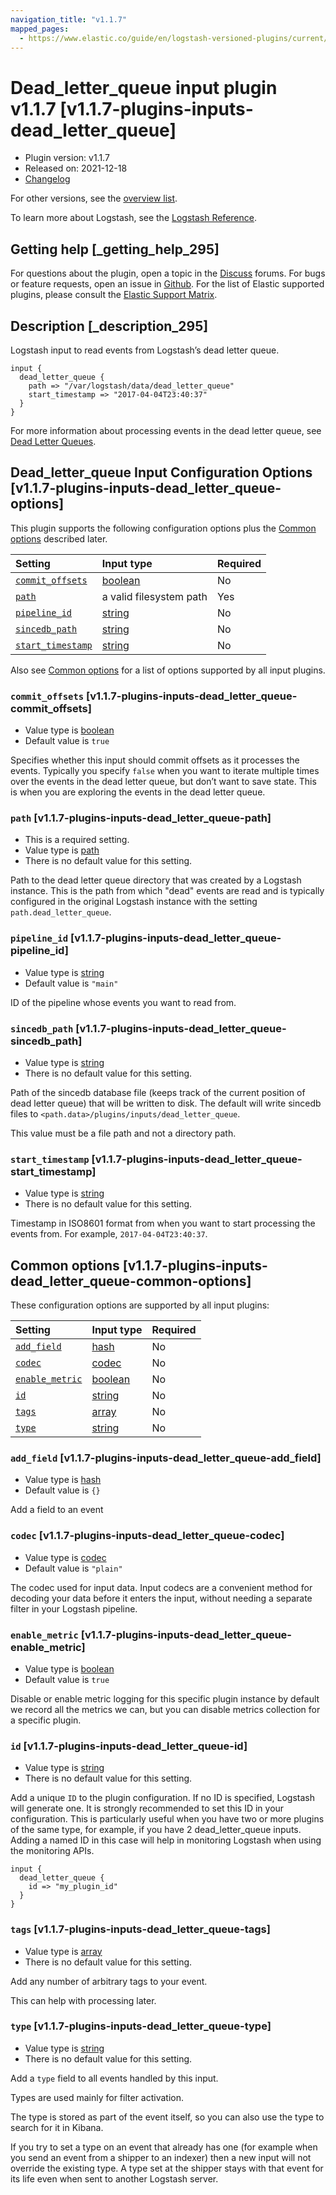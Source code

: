 ```yaml
---
navigation_title: "v1.1.7"
mapped_pages:
  - https://www.elastic.co/guide/en/logstash-versioned-plugins/current/v1.1.7-plugins-inputs-dead_letter_queue.html
---
```


# Dead_letter_queue input plugin v1.1.7 [v1.1.7-plugins-inputs-dead_letter_queue]

* Plugin version: v1.1.7
* Released on: 2021-12-18
* [Changelog](https://github.com/logstash-plugins/logstash-input-dead_letter_queue/blob/v1.1.7/CHANGELOG.md)

For other versions, see the [overview list](input-dead_letter_queue-index.md).

To learn more about Logstash, see the [Logstash Reference](https://www.elastic.co/guide/en/logstash/current/index.html).

## Getting help [_getting_help_295]

For questions about the plugin, open a topic in the [Discuss](http://discuss.elastic.co) forums. For bugs or feature requests, open an issue in [Github](https://github.com/logstash-plugins/logstash-input-dead_letter_queue). For the list of Elastic supported plugins, please consult the [Elastic Support Matrix](https://www.elastic.co/support/matrix#matrix_logstash_plugins).

## Description [_description_295]

Logstash input to read events from Logstash’s dead letter queue.

```
input {
  dead_letter_queue {
    path => "/var/logstash/data/dead_letter_queue"
    start_timestamp => "2017-04-04T23:40:37"
  }
}
```

For more information about processing events in the dead letter queue, see [Dead Letter Queues](https://www.elastic.co/guide/en/logstash/current/dead-letter-queues.html).

## Dead_letter_queue Input Configuration Options [v1.1.7-plugins-inputs-dead_letter_queue-options]

This plugin supports the following configuration options plus the [Common options](v1-1-7-plugins-inputs-dead_letter_queue.md#v1.1.7-plugins-inputs-dead_letter_queue-common-options) described later.

| Setting | Input type | Required |
| :- | :- | :- |
| [`commit_offsets`](v1-1-7-plugins-inputs-dead_letter_queue.md#v1.1.7-plugins-inputs-dead_letter_queue-commit_offsets) | [boolean](/lsr/value-types.md#boolean) | No |
| [`path`](v1-1-7-plugins-inputs-dead_letter_queue.md#v1.1.7-plugins-inputs-dead_letter_queue-path) | a valid filesystem path | Yes |
| [`pipeline_id`](v1-1-7-plugins-inputs-dead_letter_queue.md#v1.1.7-plugins-inputs-dead_letter_queue-pipeline_id) | [string](/lsr/value-types.md#string) | No |
| [`sincedb_path`](v1-1-7-plugins-inputs-dead_letter_queue.md#v1.1.7-plugins-inputs-dead_letter_queue-sincedb_path) | [string](/lsr/value-types.md#string) | No |
| [`start_timestamp`](v1-1-7-plugins-inputs-dead_letter_queue.md#v1.1.7-plugins-inputs-dead_letter_queue-start_timestamp) | [string](/lsr/value-types.md#string) | No |

Also see [Common options](v1-1-7-plugins-inputs-dead_letter_queue.md#v1.1.7-plugins-inputs-dead_letter_queue-common-options) for a list of options supported by all input plugins.

### `commit_offsets` [v1.1.7-plugins-inputs-dead_letter_queue-commit_offsets]

* Value type is [boolean](/lsr/value-types.md#boolean)
* Default value is `true`

Specifies whether this input should commit offsets as it processes the events. Typically you specify `false` when you want to iterate multiple times over the events in the dead letter queue, but don’t want to save state. This is when you are exploring the events in the dead letter queue.

### `path` [v1.1.7-plugins-inputs-dead_letter_queue-path]

* This is a required setting.
* Value type is [path](/lsr/value-types.md#path)
* There is no default value for this setting.

Path to the dead letter queue directory that was created by a Logstash instance. This is the path from which "dead" events are read and is typically configured in the original Logstash instance with the setting `path.dead_letter_queue`.

### `pipeline_id` [v1.1.7-plugins-inputs-dead_letter_queue-pipeline_id]

* Value type is [string](/lsr/value-types.md#string)
* Default value is `"main"`

ID of the pipeline whose events you want to read from.

### `sincedb_path` [v1.1.7-plugins-inputs-dead_letter_queue-sincedb_path]

* Value type is [string](/lsr/value-types.md#string)
* There is no default value for this setting.

Path of the sincedb database file (keeps track of the current position of dead letter queue) that will be written to disk. The default will write sincedb files to `<path.data>/plugins/inputs/dead_letter_queue`.

This value must be a file path and not a directory path.

### `start_timestamp` [v1.1.7-plugins-inputs-dead_letter_queue-start_timestamp]

* Value type is [string](/lsr/value-types.md#string)
* There is no default value for this setting.

Timestamp in ISO8601 format from when you want to start processing the events from. For example, `2017-04-04T23:40:37`.

## Common options [v1.1.7-plugins-inputs-dead_letter_queue-common-options]

These configuration options are supported by all input plugins:

| Setting | Input type | Required |
| :- | :- | :- |
| [`add_field`](v1-1-7-plugins-inputs-dead_letter_queue.md#v1.1.7-plugins-inputs-dead_letter_queue-add_field) | [hash](/lsr/value-types.md#hash) | No |
| [`codec`](v1-1-7-plugins-inputs-dead_letter_queue.md#v1.1.7-plugins-inputs-dead_letter_queue-codec) | [codec](/lsr/value-types.md#codec) | No |
| [`enable_metric`](v1-1-7-plugins-inputs-dead_letter_queue.md#v1.1.7-plugins-inputs-dead_letter_queue-enable_metric) | [boolean](/lsr/value-types.md#boolean) | No |
| [`id`](v1-1-7-plugins-inputs-dead_letter_queue.md#v1.1.7-plugins-inputs-dead_letter_queue-id) | [string](/lsr/value-types.md#string) | No |
| [`tags`](v1-1-7-plugins-inputs-dead_letter_queue.md#v1.1.7-plugins-inputs-dead_letter_queue-tags) | [array](/lsr/value-types.md#array) | No |
| [`type`](v1-1-7-plugins-inputs-dead_letter_queue.md#v1.1.7-plugins-inputs-dead_letter_queue-type) | [string](/lsr/value-types.md#string) | No |

### `add_field` [v1.1.7-plugins-inputs-dead_letter_queue-add_field]

* Value type is [hash](/lsr/value-types.md#hash)
* Default value is `{}`

Add a field to an event

### `codec` [v1.1.7-plugins-inputs-dead_letter_queue-codec]

* Value type is [codec](/lsr/value-types.md#codec)
* Default value is `"plain"`

The codec used for input data. Input codecs are a convenient method for decoding your data before it enters the input, without needing a separate filter in your Logstash pipeline.

### `enable_metric` [v1.1.7-plugins-inputs-dead_letter_queue-enable_metric]

* Value type is [boolean](/lsr/value-types.md#boolean)
* Default value is `true`

Disable or enable metric logging for this specific plugin instance by default we record all the metrics we can, but you can disable metrics collection for a specific plugin.

### `id` [v1.1.7-plugins-inputs-dead_letter_queue-id]

* Value type is [string](/lsr/value-types.md#string)
* There is no default value for this setting.

Add a unique `ID` to the plugin configuration. If no ID is specified, Logstash will generate one. It is strongly recommended to set this ID in your configuration. This is particularly useful when you have two or more plugins of the same type, for example, if you have 2 dead\_letter\_queue inputs. Adding a named ID in this case will help in monitoring Logstash when using the monitoring APIs.

```
input {
  dead_letter_queue {
    id => "my_plugin_id"
  }
}
```

### `tags` [v1.1.7-plugins-inputs-dead_letter_queue-tags]

* Value type is [array](/lsr/value-types.md#array)
* There is no default value for this setting.

Add any number of arbitrary tags to your event.

This can help with processing later.

### `type` [v1.1.7-plugins-inputs-dead_letter_queue-type]

* Value type is [string](/lsr/value-types.md#string)
* There is no default value for this setting.

Add a `type` field to all events handled by this input.

Types are used mainly for filter activation.

The type is stored as part of the event itself, so you can also use the type to search for it in Kibana.

If you try to set a type on an event that already has one (for example when you send an event from a shipper to an indexer) then a new input will not override the existing type. A type set at the shipper stays with that event for its life even when sent to another Logstash server.
